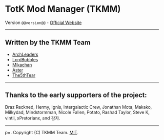 # TotK Mod Manager (TKMM)

Version `@@version@@` - [Official Website](https://totkmods.github.io/tkmm/)

***

## Written by the TKMM Team

* [ArchLeaders](https://github.com/ArchLeaders)
* [LordBubbles](https://gamebanana.com/members/1630162)
* [Mikachan](https://gamebanana.com/members/3095337)
* [Aster](https://gamebanana.com/members/1782454)
* [The5thTear](https://gamebanana.com/members/2858090)

***

## Thanks to the early supporters of the project:

Draz Reckned, Hermy, Ignis, Intergalactic Crew, Jonathan Mota, Makako, Milkydad, Mindstormman, Nicole Fallen, Potato,
Rashad Taylor, Steve K, vintii, xPretorianx, and 감자.

***

p=. Copyright (C) TKMM Team. [MIT](https://github.com/TKMM-Team/Tkmm/blob/master/License.md).
